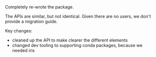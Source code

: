 Completely re-wrote the package.

The APIs are similar, but not identical.
Given there are no users, we don't provide a migration guide.

Key changes:

- cleaned up the API to make clearer the different elements
- changed dev tooling to supporting conda packages, because we needed iris
